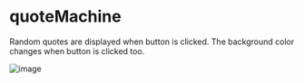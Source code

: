 # quoteMachine
Random quotes are displayed when button is clicked. 
The background color changes when button is clicked too.


![image](https://user-images.githubusercontent.com/48888775/118549466-8225f580-b729-11eb-813a-db5baf2986e9.png)




